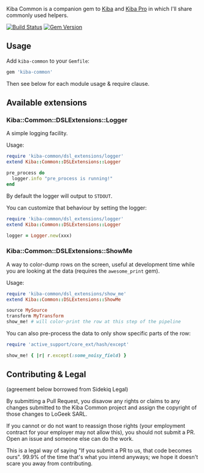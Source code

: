Kiba Common is a companion gem to [Kiba](https://github.com/thbar/kiba) and [Kiba Pro](https://github.com/thbar/kiba/blob/master/Pro-Changes.md) in which I'll share commonly used helpers.

[![Build Status](https://travis-ci.org/thbar/kiba-common.svg?branch=master)](https://travis-ci.org/thbar/kiba-common) [![Gem Version](https://badge.fury.io/rb/kiba-common.svg)](https://badge.fury.io/rb/kiba-common)

## Usage

Add `kiba-common` to your `Gemfile`:

```ruby
gem 'kiba-common'
```

Then see below for each module usage & require clause.

## Available extensions

### Kiba::Common::DSLExtensions::Logger

A simple logging facility.

Usage:

```ruby
require 'kiba-common/dsl_extensions/logger'
extend Kiba::Common::DSLExtensions::Logger

pre_process do
  logger.info "pre_process is running!"
end
```

By default the logger will output to `STDOUT`.

You can customize that behaviour by setting the logger:

```ruby
require 'kiba-common/dsl_extensions/logger'
extend Kiba::Common::DSLExtensions::Logger

logger = Logger.new(xxx)
```

### Kiba::Common::DSLExtensions::ShowMe

A way to color-dump rows on the screen, useful at development time while you are looking at the data (requires the `awesome_print` gem).

Usage:

```ruby
require 'kiba-common/dsl_extensions/show_me'
extend Kiba::Common::DSLExtensions::ShowMe

source MySource
transform MyTransform
show_me! # will color-print the row at this step of the pipeline
```

You can also pre-process the data to only show specific parts of the row:

```ruby
require 'active_support/core_ext/hash/except'

show_me! { |r| r.except(:some_noisy_field) }
```

## Contributing & Legal

(agreement below borrowed from Sidekiq Legal)

By submitting a Pull Request, you disavow any rights or claims to any changes submitted to the Kiba Common project and assign the copyright of those changes to LoGeek SARL.

If you cannot or do not want to reassign those rights (your employment contract for your employer may not allow this), you should not submit a PR. Open an issue and someone else can do the work.

This is a legal way of saying "If you submit a PR to us, that code becomes ours". 99.9% of the time that's what you intend anyways; we hope it doesn't scare you away from contributing.
